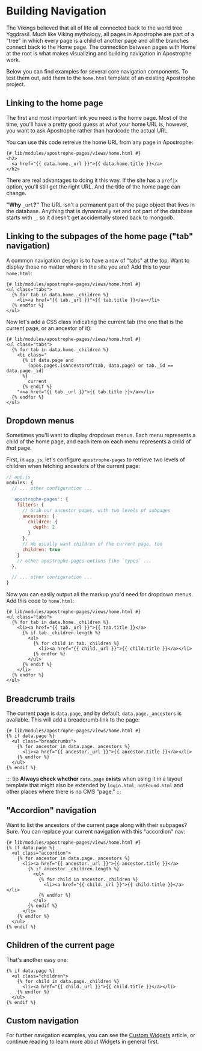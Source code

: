 # Building Navigation

The Vikings believed that all of life all connected back to the world tree Yggdrasil. Much like Viking mythology, all pages in Apostrophe are part of a "tree" in which every page is a child of another page and all the branches connect back to the Home page. The connection between pages with Home at the root is what makes visualizing and building navigation in Apostrophe work.

Below you can find examples for several core navigation components. To test them out, add them to the `home.html` template of an existing Apostrophe project.

## Linking to the home page

The first and most important link you need is the home page. Most of the time, you'll have a pretty good guess at what your home URL is, however, you want to ask Apostrophe rather than hardcode the actual URL.

You can use this code retreive the home URL from any page in Apostrophe:

```markup
{# lib/modules/apostrophe-pages/views/home.html #}
<h2>
  <a href="{{ data.home._url }}">{{ data.home.title }}</a>
</h2>
```

There are real advantages to doing it this way. If the site has a `prefix` option, you'll still get the right URL. And the title of the home page can change.

**"Why** `_url`**?"** The URL isn't a permanent part of the page object that lives in the database. Anything that is dynamically set and not part of the database starts with `_`, so it doesn't get accidentally stored back to mongodb.

## Linking to the subpages of the home page \("tab" navigation\)

A common navigation design is to have a row of "tabs" at the top. Want to display those no matter where in the site you are? Add this to your `home.html`:


```django
{# lib/modules/apostrophe-pages/views/home.html #}
<ul class="tabs">
  {% for tab in data.home._children %}
    <li><a href="{{ tab._url }}">{{ tab.title }}</a></li>
  {% endfor %}
</ul>
```

Now let's add a CSS class indicating the current tab \(the one that is the current page, or an ancestor of it\):


```django
{# lib/modules/apostrophe-pages/views/home.html #}
<ul class="tabs">
  {% for tab in data.home._children %}
    <li class="
      {% if data.page and
        (apos.pages.isAncestorOf(tab, data.page) or tab._id == data.page._id)
      %}
        current
      {% endif %}
    "><a href="{{ tab._url }}">{{ tab.title }}</a></li>
  {% endfor %}
</ul>
```

## Dropdown menus

Sometimes you'll want to display dropdown menus. Each menu represents a child of the home page, and each item on each menu represents a child of _that_ page.

First, in `app.js`, let's configure `apostrophe-pages` to retrieve two levels of children when fetching ancestors of the current page:


```javascript
// app.js
modules: {
  // ... other configuration ...

  'apostrophe-pages': {
    filters: {
      // Grab our ancestor pages, with two levels of subpages
      ancestors: {
        children: {
          depth: 2
        }
      },
      // We usually want children of the current page, too
      children: true
    }
    // other apostrophe-pages options like `types` ...
  },

  // ... other configuration ...
}
```

Now you can easily output all the markup you'd need for dropdown menus. Add this code to `home.html`:

```django
{# lib/modules/apostrophe-pages/views/home.html #}
<ul class="tabs">
  {% for tab in data.home._children %}
    <li><a href="{{ tab._url }}">{{ tab.title }}</a>
      {% if tab._children.length %}
        <ul>
          {% for child in tab._children %}
            <li><a href="{{ child._url }}">{{ child.title }}</a></li>
          {% endfor %}
        </ul>
      {% endif %}
    </li>
  {% endfor %}
</ul>
```

## Breadcrumb trails

The current page is `data.page`, and by default, `data.page._ancestors` is available. This will add a breadcrumb link to the page:

```django
{# lib/modules/apostrophe-pages/views/home.html #}
{% if data.page %}
  <ul class="breadcrumbs">
    {% for ancestor in data.page._ancestors %}
      <li><a href="{{ ancestor._url }}">{{ ancestor.title }}</a></li>
    {% endfor %}
  </ul>
{% endif %}
```

::: tip
**Always check whether** `data.page` **exists** when using it in a layout template that might also be extended by `login.html`, `notFound.html` and other places where there is no CMS "page."
:::

## "Accordion" navigation

Want to list the ancestors of the current page along with their subpages? Sure. You can replace your current navigation with this "accordion" nav:

```django
{# lib/modules/apostrophe-pages/views/home.html #}
{% if data.page %}
  <ul class="accordion">
    {% for ancestor in data.page._ancestors %}
      <li><a href="{{ ancestor._url }}">{{ ancestor.title }}</a>
        {% if ancestor._children.length %}
          <ul>
            {% for child in ancestor._children %}
              <li><a href="{{ child._url }}">{{ child.title }}</a></li>
            {% endfor %}
          </ul>
        {% endif %}
      </li>
    {% endfor %}
  </ul>
{% endif %}
```

## Children of the current page

That's another easy one:

```django
{% if data.page %}
  <ul class="children">
    {% for child in data.page._children %}
      <li><a href="{{ child._url }}">{{ child.title }}</a></li>
    {% endfor %}
  </ul>
{% endif %}
```

## Custom navigation

For further navigation examples, you can see the [Custom Widgets](/core-concepts/editable-content-on-pages/custom-widgets.md) article, or continue reading to learn more about Widgets in general first.

